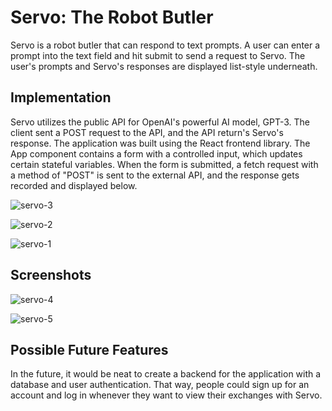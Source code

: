 # Servo: The Robot Butler

Servo is a robot butler that can respond to text prompts. A user can enter a prompt into the text field and hit submit to send a request to Servo. The user's prompts and Servo's responses are displayed list-style underneath.

## Implementation

Servo utilizes the public API for OpenAI's powerful AI model, GPT-3. The client sent a POST request to the API, and the API return's Servo's response. The application was built using the React frontend library. The App component contains a form with a controlled input, which updates certain stateful variables. When the form is submitted, a fetch request with a method of "POST" is sent to the external API, and the response gets recorded and displayed below.

![servo-3](https://user-images.githubusercontent.com/88861592/167978396-caedcbed-4443-4f8a-aa2d-516b90918890.PNG)

![servo-2](https://user-images.githubusercontent.com/88861592/167978424-cc92ec25-ad7d-418e-954c-c84354c0231d.PNG)

![servo-1](https://user-images.githubusercontent.com/88861592/167978452-30b5c660-965a-467f-ade5-d9d6d0734159.PNG)

## Screenshots

![servo-4](https://user-images.githubusercontent.com/88861592/167979044-1ca70254-fa8a-4d94-b299-316f97520111.PNG)

![servo-5](https://user-images.githubusercontent.com/88861592/167979084-58165b5f-fe23-4c86-96b7-faede5bf36a1.PNG)

## Possible Future Features

In the future, it would be neat to create a backend for the application with a database and user authentication. That way, people could sign up for an account and log in whenever they want to view their exchanges with Servo.
